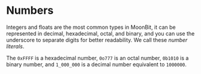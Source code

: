 # Numbers

Integers and floats are the most common types in MoonBit, it can be represented in decimal, hexadecimal, octal, and binary, and you can use the underscore to separate digits for better readability.
We call these *number literals*.

The `0xFFFF` is a hexadecimal number, `0o777` is an octal number, `0b1010` is a binary number, 
and `1_000_000` is a decimal number equivalent to `1000000`.



